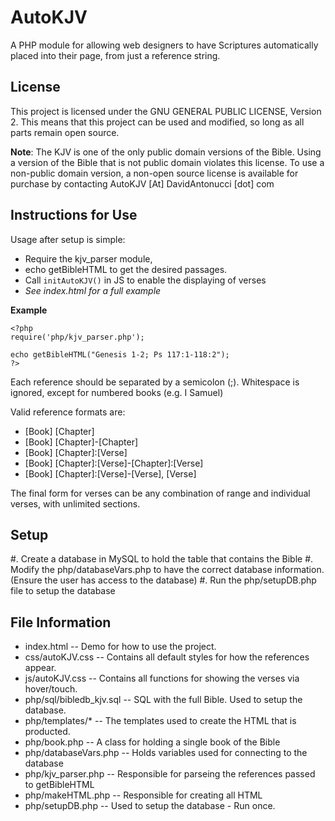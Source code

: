 # AutoKJV

A PHP module for allowing web designers to have Scriptures automatically placed into their page, from just a reference string.

## License

This project is licensed under the GNU GENERAL PUBLIC LICENSE, Version 2. This means that this project can be used and modified, so long as all parts remain open source.

**Note**: The KJV is one of the only public domain versions of the Bible. Using a version of the Bible that is not public domain violates this license. To use a non-public domain version, a non-open source license is available for purchase by contacting AutoKJV [At] DavidAntonucci [dot] com

## Instructions for Use

Usage after setup is simple:

- Require the kjv_parser module, 
- echo getBibleHTML to get the desired passages.
- Call `initAutoKJV()` in JS to enable the displaying of verses
- *See index.html for a full example*

**Example**

```
<?php
require('php/kjv_parser.php');

echo getBibleHTML("Genesis 1-2; Ps 117:1-118:2");
?>
```

Each reference should be separated by a semicolon (;).
Whitespace is ignored, except for numbered books (e.g. I Samuel)

Valid reference formats are:

- [Book] [Chapter]                            
- [Book] [Chapter]-[Chapter]                  
- [Book] [Chapter]:[Verse]                    
- [Book] [Chapter]:[Verse]-[Chapter]:[Verse]
- [Book] [Chapter]:[Verse]-[Verse], [Verse]

The final form for verses can be any combination of range and individual verses, with unlimited sections.

## Setup

#. Create a database in MySQL to hold the table that contains the Bible
#. Modify the php/databaseVars.php to have the correct database information. (Ensure the user has access to the database)
#. Run the php/setupDB.php file to setup the database

## File Information

- index.html -- Demo for how to use the project.
- css/autoKJV.css -- Contains all default styles for how the references appear.
- js/autoKJV.css -- Contains all functions for showing the verses via hover/touch.
- php/sql/bibledb_kjv.sql -- SQL with the full Bible. Used to setup the database.
- php/templates/* -- The templates used to create the HTML that is producted.
- php/book.php -- A class for holding a single book of the Bible
- php/databaseVars.php -- Holds variables used for connecting to the database
- php/kjv_parser.php -- Responsible for parseing the references passed to getBibleHTML
- php/makeHTML.php -- Responsible for creating all HTML
- php/setupDB.php -- Used to setup the database - Run once.
